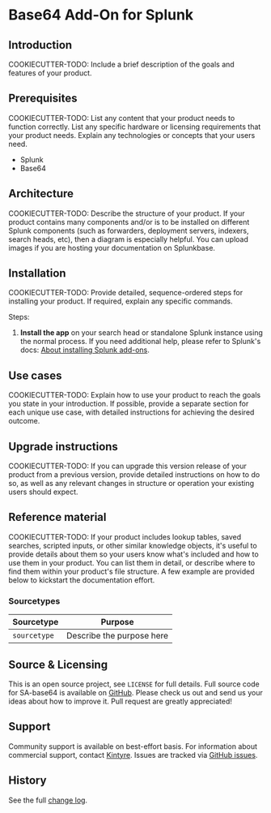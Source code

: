 # Base64 Add-On for Splunk

## Introduction

COOKIECUTTER-TODO: Include a brief description of the goals and features of your product.

## Prerequisites

COOKIECUTTER-TODO: List any content that your product needs to function correctly.
List any specific hardware or licensing requirements that your product needs. Explain any technologies or concepts that your users need.

* Splunk
* Base64

## Architecture

COOKIECUTTER-TODO: Describe the structure of your product.
If your product contains many components and/or is to be installed on different Splunk components (such as forwarders, deployment servers, indexers, search heads, etc), then a diagram is especially helpful. You can upload images if you are hosting your documentation on Splunkbase.

## Installation

COOKIECUTTER-TODO: Provide detailed, sequence-ordered steps for installing your product. If required, explain any specific commands.


Steps:

  1. **Install the app** on your search head or standalone Splunk instance using the normal process.
     If you need additional help, please refer to Splunk's docs: [About installing Splunk add-ons](https://docs.splunk.com/Documentation/AddOns/released/Overview/Installingadd-ons).


## Use cases

COOKIECUTTER-TODO: Explain how to use your product to reach the goals you state in your introduction.
If possible, provide a separate section for each unique use case, with detailed instructions for achieving the desired outcome.

## Upgrade instructions

COOKIECUTTER-TODO: If you can upgrade this version release of your product from a previous version, provide detailed instructions on how to do so, as well as any relevant changes in structure or operation your existing users should expect.

## Reference material

COOKIECUTTER-TODO: If your product includes lookup tables, saved searches, scripted inputs, or other similar knowledge objects, it's useful to provide details about them so your users know what's included and how to use them in your product.
You can list them in detail, or describe where to find them within your product's file structure.
A few example are provided below to kickstart the documentation effort.

### Sourcetypes

| Sourcetype | Purpose |
| ---------- | ------- |
| `sourcetype` | Describe the purpose here |

## Source & Licensing

This is an open source project, see `LICENSE` for full details.
Full source code for SA-base64 is available on [GitHub](https://github.com/Kintyre/SA-base64).
Please check us out and send us your ideas about how to improve it. Pull request are greatly appreciated!

## Support

Community support is available on best-effort basis. For information about commercial support, contact [Kintyre](mailto:hello@kintyre.co).
Issues are tracked via [GitHub issues](https://github.com/Kintyre/SA-base64/issues).

## History

See the full [change log](https://github.com/Kintyre/SA-base64/releases).
